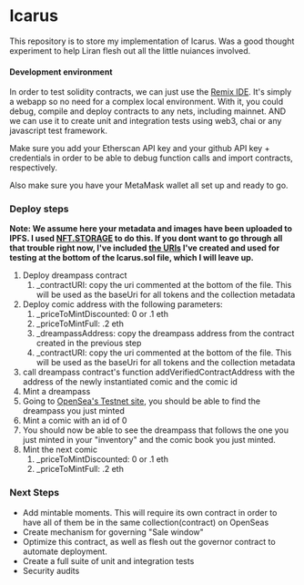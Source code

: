 

# Icarus

This repository is to store my implementation of Icarus. Was a good thought experiment to help Liran flesh out all the little nuiances involved. 


#### Development environment

In order to test solidity contracts, we can just use the [Remix IDE](https://remix.ethereum.org/). It's simply a webapp so no need for a complex local environment. With it, you could debug, compile and deploy contracts to any nets, including mainnet. AND we can use it to create unit and integration tests using web3, chai or any javascript test framework.

Make sure you add your Etherscan API key and your github API key + credentials in order to be able to debug function calls and import contracts, respectively.

Also make sure you have your MetaMask wallet all set up and ready to go.


### Deploy steps

<b>Note: We assume here your metadata and images have been uploaded to IPFS. I used [NFT.STORAGE](https://nft.storage/docs/how-to/mint-erc-1155/) to do this. If you dont want to go through all that trouble right now, I've included [the URIs](https://github.com/danielamar101/Icarus/blob/914aa14157e70f2698b7386ffc0c9454b0b98e51/Icarus.sol#L308-L309) I've created and used for testing at the bottom of the Icarus.sol file, which I will leave up. </b> 

1. Deploy dreampass contract
    1. _contractURI: copy the uri commented at the bottom of the file. This will be used as the baseUri for all tokens and the collection metadata
3. Deploy comic address with the following parameters:
    1. _priceToMintDiscounted: 0 or .1 eth
    2. _priceToMintFull: .2 eth
    3. _dreampassAddress: copy the dreampass address from the contract created in the previous step
    4. _contractURI: copy the uri commented at the bottom of the file. This will be used as the baseUri for all tokens and the collection metadata
4. call dreampass contract's function addVerifiedContractAddress with the address of the newly instantiated comic and the comic id
5. Mint a dreampass
6. Going to [OpenSea's Testnet site](https://testnets.opensea.io/), you should be able to find the dreampass you just minted
7. Mint a comic with an id of 0
8. You should now be able to see the dreampass that follows the one you just minted in your "inventory" and the comic book you just minted.
9. Mint the next comic 
    1. _priceToMintDiscounted: 0 or .1 eth
    2. _priceToMintFull: .2 eth


### Next Steps

- Add mintable moments. This will require its own contract in order to have all of them be in the same collection(contract) on OpenSeas
- Create mechanism for governing "Sale window"
- Optimize this contract, as well as flesh out the governor contract to automate deployment.
- Create a full suite of unit and integration tests  
- Security audits

